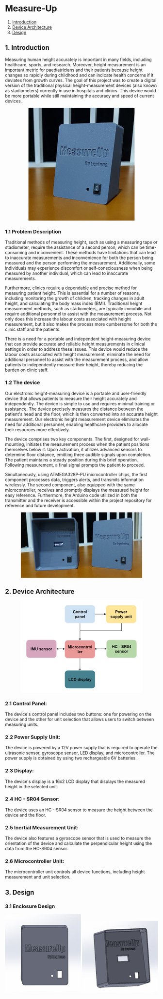 # Measure-Up

1. [Introduction](#introduction)
2. [Device Architecture](#device-architecture)
3. [Design](#design)

## 1. Introduction <a name="introduction"></a>

Measuring human height accurately is important in many fields, including healthcare, sports, and research. Moreover, height measurement is an important metric for paediatricians and their patients because height changes so rapidly during childhood and can indicate health concerns if it deviates from growth curves. The goal of this project was to create a digital version of the traditional physical height-measurement devices (also known as stadiometers) currently in use in hospitals and clinics. This device would be more portable while still maintaining the accuracy and speed of current devices.

<p align="center">
<img src="Media/device_1.jpg" alt="Measure-Up device" width="350"/>
</p>

### 1.1 Problem Description

Traditional methods of measuring height, such as using a measuring tape or stadiometer, require the assistance of a second person, which can be time-consuming and inconvenient. These methods have limitations that can lead to inaccurate measurements and inconvenience for both the person being measured and the person performing the measurement. Additionally, some individuals may experience discomfort or self-consciousness when being measured by another individual, which can lead to inaccurate measurements.

Furthermore, clinics require a dependable and precise method for measuring patient height. This is essential for a number of reasons, including monitoring the growth of children, tracking changes in adult height, and calculating the body mass index (BMI). Traditional height measurement methods, such as stadiometers, are typically immobile and require additional personnel to assist with the measurement process. Not only does this increase the labour costs associated with height measurement, but it also makes the process more cumbersome for both the clinic staff and the patients.

There is a need for a portable and independent height-measuring device that can provide accurate and reliable height measurements in clinical settings in order to address these issues. This device would reduce the labour costs associated with height measurement, eliminate the need for additional personnel to assist with the measurement process, and allow patients to independently measure their height, thereby reducing the burden on clinic staff.

### 1.2 The device

Our electronic height-measuring device is a portable and user-friendly device that allows patients to measure their height accurately and independently. The device is simple to use and requires minimal training or assistance. The device precisely measures the distance between the patient's head and the floor, which is then converted into an accurate height measurement. Our electronic height measurement device eliminates the need for additional personnel, enabling healthcare providers to allocate their resources more effectively.

The device comprises two key components. The first, designed for wall-mounting, initiates the measurement process when the patient positions themselves below it. Upon activation, it utilizes advanced sensors to determine floor distance, emitting three audible signals upon completion. The patient maintains a steady position during this brief operation. Following measurement, a final signal prompts the patient to proceed.

Simultaneously, using ATMEGA328P-PU microcontroller chips, the first component processes data, triggers alerts, and transmits information wirelessly. The second component, also equipped with the same microcontroller, receives and promptly displays the measured height for easy reference. Furthermore, the Arduino code utilized in both the transmitter and the receiver is accessible within the project repository for reference and future development.

<p align="center">
<img src="Media/device_2.jpg" alt="Measure-Up device" width="400"/>
</p>

## 2. Device Architecture <a name="device-architecture"></a>

<p align="center">
<img src="Media/product_architecture.png" alt="Device Architecture" width="400"/>
</p>

### 2.1 Control Panel: 
The device's control panel includes two buttons: one for powering on the device and the other for unit selection that allows users to switch between measuring units.

### 2.2 Power Supply Unit:
The device is powered by a 12V power supply that is required to operate the ultrasonic sensor, gyroscope sensor, LED display, and microcontroller. The power supply is obtained by using two rechargeable 6V batteries.

### 2.3 Display: 
The device's display is a 16x2 LCD display that displays the measured height in the selected unit.

### 2.4 HC - SR04 Sensor:
The device uses an HC - SR04 sensor to measure the height between the device and the floor.

### 2.5 Inertial Measurement Unit: 
The device also features a gyroscope sensor that is used to measure the orientation of the device and calculate the perpendicular height using the data from the HC-SR04 sensor.

### 2.6 Microcontroller Unit: 
The microcontroller unit controls all device functions, including height measurement and unit selection.

## 3. Design <a name="design"></a>

### 3.1 Enclosure Design

<p align="center">
<img src="Media/enclosure_1.jpg" alt="Measure-Up device" width="250"/>
<img src="Media/enclosure_2.jpg" alt="Measure-Up device" width="250"/>
</p>

